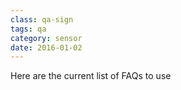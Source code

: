 ```yaml
---
class: qa-sign
tags: qa
category: sensor
date: 2016-01-02
---
```


Here are the current list of FAQs to use